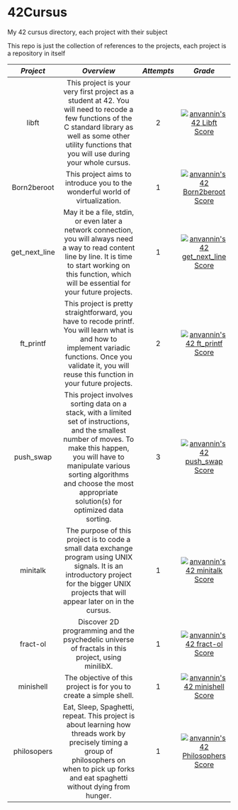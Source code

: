 # 42Cursus

My 42 cursus directory, each project with their subject

This repo is just the collection of references to the projects, each project is a repository in itself
<!-- as well as a reference to a tester -->

| *__Project__* | *__Overview__* | *__Attempts__* | *__Grade__* |
| :-----------: | :------------: | :------------: | :---------: |
| libft         |  This project is your very first project as a student at 42. You will need to recode a few functions of the C standard library as well as some other utility functions that you will use during your whole cursus. | 2 |[![anvannin's 42 Libft Score](https://badge42.vercel.app/api/v2/cleh36s9k00060fmefi6qv520/project/2817323)](https://github.com/JaeSeoKim/badge42)|
| Born2beroot   | This project aims to introduce you to the wonderful world of virtualization. | 1 |[![anvannin's 42 Born2beroot Score](https://badge42.vercel.app/api/v2/cleh36s9k00060fmefi6qv520/project/2840487)](https://github.com/JaeSeoKim/badge42)|
| get_next_line | May it be a file, stdin, or even later a network connection, you will always need a way to read content line by line. It is time to start working on this function, which will be essential for your future projects. | 1 |[![anvannin's 42 get_next_line Score](https://badge42.vercel.app/api/v2/cleh36s9k00060fmefi6qv520/project/2840485)](https://github.com/JaeSeoKim/badge42)|
| ft_printf     | This project is pretty straightforward, you have to recode printf. You will learn what is and how to implement variadic functions. Once you validate it, you will reuse this function in your future projects. | 2 |[![anvannin's 42 ft_printf Score](https://badge42.vercel.app/api/v2/cleh36s9k00060fmefi6qv520/project/2840483)](https://github.com/JaeSeoKim/badge42)|
| push_swap     |This project involves sorting data on a stack, with a limited set of instructions, and the smallest number of moves. To make this happen, you will have to manipulate various sorting algorithms and choose the most appropriate solution(s) for optimized data sorting. | 3 |[![anvannin's 42 push_swap Score](https://badge42.vercel.app/api/v2/cleh36s9k00060fmefi6qv520/project/2876716)](https://github.com/JaeSeoKim/badge42)|
| minitalk      | The purpose of this project is to code a small data exchange program using UNIX signals. It is an introductory project for the bigger UNIX projects that will appear later on in the cursus. | 1 |[![anvannin's 42 minitalk Score](https://badge42.vercel.app/api/v2/cleh36s9k00060fmefi6qv520/project/2960200)](https://github.com/JaeSeoKim/badge42)|
| fract-ol      | Discover 2D programming and the psychedelic universe of fractals in this project, using minilibX. | 1 |[![anvannin's 42 fract-ol Score](https://badge42.vercel.app/api/v2/cleh36s9k00060fmefi6qv520/project/2973364)](https://github.com/JaeSeoKim/badge42)|
| minishell     | The objective of this project is for you to create a simple shell. | 1 |[![anvannin's 42 minishell Score](https://badge42.vercel.app/api/v2/cleh36s9k00060fmefi6qv520/project/3036838)](https://github.com/JaeSeoKim/badge42)|
| philosopers   | Eat, Sleep, Spaghetti, repeat. This project is about learning how threads work by precisely timing a group of philosophers on when to pick up forks and eat spaghetti without dying from hunger. | 1 |[![anvannin's 42 Philosophers Score](https://badge42.vercel.app/api/v2/cleh36s9k00060fmefi6qv520/project/3036876)](https://github.com/JaeSeoKim/badge42)|

